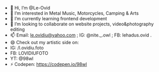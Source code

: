 - 👋 Hi, I’m @Le-Ovid
- 👀 I’m interested in Metal Music, Motorcycles, Camping & Arts
- 🌱 I’m currently learning frontend development
- 💞️ I’m looking to collaborate on website projects, video&photography editing
- 📫 Email: le.ovidiu@yahoo.com ; IG: @nite._.owl ; FB: lehadus.ovid .
- 😄 Check out my artistic side on:
- IG: /l.ovidiu.foto
- FB: LOVIDIUFOTO
- YT: @98wl
- ⚡ Codepen: https://codepen.io/98wl

<!---
Le-Ovid/Le-Ovid is a ✨ special ✨ repository because its `README.md` (this file) appears on your GitHub profile.
You can click the Preview link to take a look at your changes.
--->
